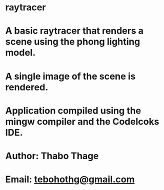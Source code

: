 # raytracer
# A  basic raytracer that renders a scene using the phong lighting model.
# A single image of the scene is rendered.
# Application compiled using the mingw compiler and the Codelcoks IDE.
# Author: Thabo Thage
# Email: tebohothg@gmail.com
